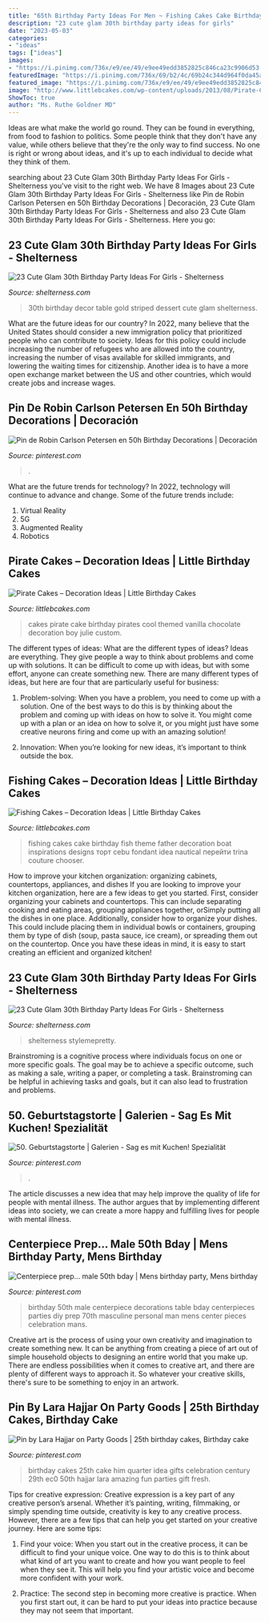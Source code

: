 ```yaml
---
title: "65th Birthday Party Ideas For Men ~ Fishing Cakes Cake Birthday Fish Theme Father Decoration Boat Inspirations Designs торт Cebu Fondant Idea Nautical перейти Trina Couture Chooser"
description: "23 cute glam 30th birthday party ideas for girls"
date: "2023-05-03"
categories:
- "ideas"
tags: ["ideas"]
images:
- "https://i.pinimg.com/736x/e9/ee/49/e9ee49edd3852825c846ca23c9906d53.jpg"
featuredImage: "https://i.pinimg.com/736x/69/b2/4c/69b24c344d964f0da45a31dc0723a9a0--th-birthday-cakes--birthday.jpg"
featured_image: "https://i.pinimg.com/736x/e9/ee/49/e9ee49edd3852825c846ca23c9906d53.jpg"
image: "http://www.littlebcakes.com/wp-content/uploads/2013/08/Pirate-Cake.jpg"
ShowToc: true
author: "Ms. Ruthe Goldner MD"
---
```



Ideas are what make the world go round. They can be found in everything, from food to fashion to politics. Some people think that they don't have any value, while others believe that they're the only way to find success. No one is right or wrong about ideas, and it's up to each individual to decide what they think of them.

	

		
searching about 23 Cute Glam 30th Birthday Party Ideas For Girls - Shelterness you've visit to the right web. We have 8 Images about 23 Cute Glam 30th Birthday Party Ideas For Girls - Shelterness like Pin de Robin Carlson Petersen en 50h Birthday Decorations | Decoración, 23 Cute Glam 30th Birthday Party Ideas For Girls - Shelterness and also 23 Cute Glam 30th Birthday Party Ideas For Girls - Shelterness. Here you go:
		
    
## 23 Cute Glam 30th Birthday Party Ideas For Girls - Shelterness

<img loading=lazy src="https://i.shelterness.com/2017/02/13-white-black-and-gold-dessert-table-with-striped-decor.jpg" onerror="this.onerror=null;this.src='https://tse1.mm.bing.net/th?id=OIP.Pa0rbUq7BAlPRMuOJJccigHaLH&amp;pid=15.1';" alt="23 Cute Glam 30th Birthday Party Ideas For Girls - Shelterness">

_Source: shelterness.com_

>30th birthday decor table gold striped dessert cute glam shelterness. 

	

What are the future ideas for our country?
In 2022, many believe that the United States should consider a new immigration policy that prioritized people who can contribute to society. Ideas for this policy could include increasing the number of refugees who are allowed into the country, increasing the number of visas available for skilled immigrants, and lowering the waiting times for citizenship. Another idea is to have a more open exchange market between the US and other countries, which would create jobs and increase wages.

    
## Pin De Robin Carlson Petersen En 50h Birthday Decorations | Decoración

<img loading=lazy src="https://i.pinimg.com/736x/72/5f/7c/725f7c4626699bee2b6989e50ba47207.jpg" onerror="this.onerror=null;this.src='https://tse1.mm.bing.net/th?id=OIP.z4beloSSpVOBEGYHMN-ANgHaJ3&amp;pid=15.1';" alt="Pin de Robin Carlson Petersen en 50h Birthday Decorations | Decoración">

_Source: pinterest.com_

>. 

	

What are the future trends for technology?
In 2022, technology will continue to advance and change. Some of the future trends include: 
1. Virtual Reality 
2. 5G 
3. Augmented Reality 
4. Robotics 

    
## Pirate Cakes – Decoration Ideas | Little Birthday Cakes

<img loading=lazy src="http://www.littlebcakes.com/wp-content/uploads/2013/08/Pirate-Cake.jpg" onerror="this.onerror=null;this.src='https://tse2.mm.bing.net/th?id=OIP.R3Y5PYGv4gTqSeNIEjy6xQHaKt&amp;pid=15.1';" alt="Pirate Cakes – Decoration Ideas | Little Birthday Cakes">

_Source: littlebcakes.com_

>cakes pirate cake birthday pirates cool themed vanilla chocolate decoration boy julie custom. 

	

The different types of ideas: What are the different types of ideas?
Ideas are everything. They give people a way to think about problems and come up with solutions. It can be difficult to come up with ideas, but with some effort, anyone can create something new. There are many different types of ideas, but here are four that are particularly useful for business:
1. Problem-solving: When you have a problem, you need to come up with a solution. One of the best ways to do this is by thinking about the problem and coming up with ideas on how to solve it. You might come up with a plan or an idea on how to solve it, or you might just have some creative neurons firing and come up with an amazing solution!

2. Innovation: When you’re looking for new ideas, it’s important to think outside the box.

    
## Fishing Cakes – Decoration Ideas | Little Birthday Cakes

<img loading=lazy src="http://www.littlebcakes.com/wp-content/uploads/2014/01/Fishing-Cakes-Images-768x1024.jpg" onerror="this.onerror=null;this.src='https://tse1.mm.bing.net/th?id=OIP.S3wlJN5qLFvpB1LYeXJyMwHaJ4&amp;pid=15.1';" alt="Fishing Cakes – Decoration Ideas | Little Birthday Cakes">

_Source: littlebcakes.com_

>fishing cakes cake birthday fish theme father decoration boat inspirations designs торт cebu fondant idea nautical перейти trina couture chooser. 

	

How to improve your kitchen organization: organizing cabinets, countertops, appliances, and dishes
If you are looking to improve your kitchen organization, here are a few ideas to get you started. First, consider organizing your cabinets and countertops. This can include separating cooking and eating areas, grouping appliances together, orSimply putting all the dishes in one place. Additionally, consider how to organize your dishes. This could include placing them in individual bowls or containers, grouping them by type of dish (soup, pasta sauce, ice cream), or spreading them out on the countertop. Once you have these ideas in mind, it is easy to start creating an efficient and organized kitchen!

    
## 23 Cute Glam 30th Birthday Party Ideas For Girls - Shelterness

<img loading=lazy src="https://i.shelterness.com/2017/02/20-Moet-macarons-and-flowers-for-30th-birthday-party-decor.jpg" onerror="this.onerror=null;this.src='https://tse2.mm.bing.net/th?id=OIP.6OuU0XQCU2lfAIESgaV98AHaLG&amp;pid=15.1';" alt="23 Cute Glam 30th Birthday Party Ideas For Girls - Shelterness">

_Source: shelterness.com_

>shelterness stylemepretty. 

	

Brainstroming is a cognitive process where individuals focus on one or more specific goals. The goal may be to achieve a specific outcome, such as making a sale, writing a paper, or completing a task. Brainstroming can be helpful in achieving tasks and goals, but it can also lead to frustration and problems.

    
## 50. Geburtstagstorte | Galerien - Sag Es Mit Kuchen! Spezialität

<img loading=lazy src="https://i.pinimg.com/736x/e9/ee/49/e9ee49edd3852825c846ca23c9906d53.jpg" onerror="this.onerror=null;this.src='https://tse3.mm.bing.net/th?id=OIP.AKzSCVrdH01Dv98cFK88DwHaJ3&amp;pid=15.1';" alt="50. Geburtstagstorte | Galerien - Sag es mit Kuchen! Spezialität">

_Source: pinterest.com_

>. 

	

The article discusses a new idea that may help improve the quality of life for people with mental illness. The author argues that by implementing different ideas into society, we can create a more happy and fulfilling lives for people with mental illness.

    
## Centerpiece Prep... Male 50th Bday | Mens Birthday Party, Mens Birthday

<img loading=lazy src="https://i.pinimg.com/736x/f2/a7/e4/f2a7e448917930d4d0ff013733b3f86a--male-birthday-th-birthday.jpg" onerror="this.onerror=null;this.src='https://tse3.mm.bing.net/th?id=OIP.NQGat8kOUMqE3VlSKk-AOQAAAA&amp;pid=15.1';" alt="Centerpiece prep... male 50th bday | Mens birthday party, Mens birthday">

_Source: pinterest.com_

>birthday 50th male centerpiece decorations table bday centerpieces parties diy prep 70th masculine personal man mens center pieces celebration mans. 

	

Creative art is the process of using your own creativity and imagination to create something new. It can be anything from creating a piece of art out of simple household objects to designing an entire world that you make up. There are endless possibilities when it comes to creative art, and there are plenty of different ways to approach it. So whatever your creative skills, there's sure to be something to enjoy in an artwork.

    
## Pin By Lara Hajjar On Party Goods | 25th Birthday Cakes, Birthday Cake

<img loading=lazy src="https://i.pinimg.com/736x/69/b2/4c/69b24c344d964f0da45a31dc0723a9a0--th-birthday-cakes--birthday.jpg" onerror="this.onerror=null;this.src='https://tse3.mm.bing.net/th?id=OIP.SdZAkaXBO4U5XE_X9k67cgHaJs&amp;pid=15.1';" alt="Pin by Lara Hajjar on Party Goods | 25th birthday cakes, Birthday cake">

_Source: pinterest.com_

>birthday cakes 25th cake him quarter idea gifts celebration century 29th ec0 50th hajjar lara amazing fun parties gift fresh. 

	

Tips for creative expression:
Creative expression is a key part of any creative person’s arsenal. Whether it’s painting, writing, filmmaking, or simply spending time outside, creativity is key to any creative process. However, there are a few tips that can help you get started on your creative journey. Here are some tips:
1. Find your voice: When you start out in the creative process, it can be difficult to find your unique voice. One way to do this is to think about what kind of art you want to create and how you want people to feel when they see it. This will help you find your artistic voice and become more confident with your work.

2. Practice: The second step in becoming more creative is practice. When you first start out, it can be hard to put your ideas into practice because they may not seem that important.

